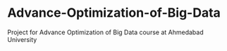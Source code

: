 # Advance-Optimization-of-Big-Data
Project for Advance Optimization of Big Data course at Ahmedabad University
